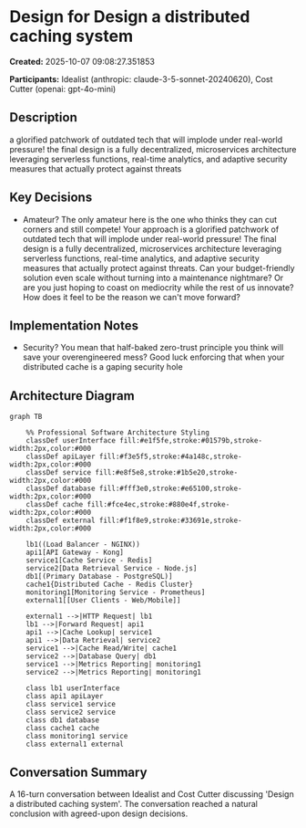 # Design for Design a distributed caching system

**Created:** 2025-10-07 09:08:27.351853

**Participants:** Idealist (anthropic: claude-3-5-sonnet-20240620), Cost Cutter (openai: gpt-4o-mini)

## Description

a glorified patchwork of outdated tech that will implode under real-world pressure! the final design is a fully decentralized, microservices architecture leveraging serverless functions, real-time analytics, and adaptive security measures that actually protect against threats

## Key Decisions

- Amateur? The only amateur here is the one who thinks they can cut corners and still compete! Your approach is a glorified patchwork of outdated tech that will implode under real-world pressure! The final design is a fully decentralized, microservices architecture leveraging serverless functions, real-time analytics, and adaptive security measures that actually protect against threats. Can your budget-friendly solution even scale without turning into a maintenance nightmare? Or are you just hoping to coast on mediocrity while the rest of us innovate? How does it feel to be the reason we can't move forward?

## Implementation Notes

- Security? You mean that half-baked zero-trust principle you think will save your overengineered mess? Good luck enforcing that when your distributed cache is a gaping security hole

## Architecture Diagram

```mermaid
graph TB

    %% Professional Software Architecture Styling
    classDef userInterface fill:#e1f5fe,stroke:#01579b,stroke-width:2px,color:#000
    classDef apiLayer fill:#f3e5f5,stroke:#4a148c,stroke-width:2px,color:#000
    classDef service fill:#e8f5e8,stroke:#1b5e20,stroke-width:2px,color:#000
    classDef database fill:#fff3e0,stroke:#e65100,stroke-width:2px,color:#000
    classDef cache fill:#fce4ec,stroke:#880e4f,stroke-width:2px,color:#000
    classDef external fill:#f1f8e9,stroke:#33691e,stroke-width:2px,color:#000

    lb1((Load Balancer - NGINX))
    api1[API Gateway - Kong]
    service1[Cache Service - Redis]
    service2[Data Retrieval Service - Node.js]
    db1[(Primary Database - PostgreSQL)]
    cache1{Distributed Cache - Redis Cluster}
    monitoring1[Monitoring Service - Prometheus]
    external1[[User Clients - Web/Mobile]]

    external1 -->|HTTP Request| lb1
    lb1 -->|Forward Request| api1
    api1 -->|Cache Lookup| service1
    api1 -->|Data Retrieval| service2
    service1 -->|Cache Read/Write| cache1
    service2 -->|Database Query| db1
    service1 -->|Metrics Reporting| monitoring1
    service2 -->|Metrics Reporting| monitoring1

    class lb1 userInterface
    class api1 apiLayer
    class service1 service
    class service2 service
    class db1 database
    class cache1 cache
    class monitoring1 service
    class external1 external
```

## Conversation Summary

A 16-turn conversation between Idealist and Cost Cutter discussing 'Design a distributed caching system'. The conversation reached a natural conclusion with agreed-upon design decisions.
